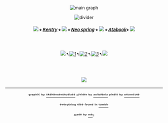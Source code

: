 <div align="center">


![main graph](https://64.media.tumblr.com/40c0862d4d852a193402ad0032598be3/fd2cf237f3660e90-0e/s1280x1920/3cb4baa3eb453aedc1cf1d48a73650c8eb71d7e2.gifv)

![divider](https://64.media.tumblr.com/172deb5872ced0e59fed82a82f34ec0a/962596485191520a-5f/s2048x3072/bcf4c49eb5f87c6f2191cafc9075b30aa50db98c.pnj)


#### ![](https://64.media.tumblr.com/06540445b2cd7256466560ec12ddcda9/d072aa7bfa55c889-dd/s75x75_c1/5821a1e9a1932521536d66946f897356d0045e28.gifv) ⭑ [𝘙𝘦𝘯𝘵𝘳𝘺](https://rentry.co/FurinaTheFountain) ⭑  ![](https://64.media.tumblr.com/618eae7425661f454ac90f5dec605eca/d072aa7bfa55c889-e1/s75x75_c1/5dc72bbbd3edaed13dd824ee2f4029238ac144bf.gifv) ⭑ [𝘕𝘦𝘰 𝘴𝘱𝘳𝘪𝘯𝘨](https://neospring.org/@furinathefountain) ⭑  ![](https://64.media.tumblr.com/06540445b2cd7256466560ec12ddcda9/d072aa7bfa55c889-dd/s75x75_c1/5821a1e9a1932521536d66946f897356d0045e28.gifv) ⭑ [𝘈𝘵𝘢𝘣𝘰𝘰𝘬](https://furinathefountain.atabook.org/)⭑ ![](https://64.media.tumblr.com/618eae7425661f454ac90f5dec605eca/d072aa7bfa55c889-e1/s75x75_c1/5dc72bbbd3edaed13dd824ee2f4029238ac144bf.gifv)



ㅤ

###### ![](https://64.media.tumblr.com/fb3d8f463dccd57d194b9947a014d6c7/d072aa7bfa55c889-3c/s75x75_c1/5947d5859092f0b248994344e9f6958695fbfc4b.gifv)➷[![1](https://64.media.tumblr.com/63da2be9792f54be1a7cc71e47818bd0/828870b2d99689c2-b1/s75x75_c1/72514a3f363f3701c3bb830c89ce5d3a555aa3cf.pnj)](https://rentry.co/linkrose)➷[![2](https://64.media.tumblr.com/e15cdc53fe9810a04873f876f09a57e9/828870b2d99689c2-db/s75x75_c1/703fb8a8389c30b88b84ce08b67049e8891c9c70.pnj)](https://rentry.co/Rose1kins)➷[![3](https://64.media.tumblr.com/022a22573d89c8013404b4fcb91ab53f/828870b2d99689c2-53/s75x75_c1/dfaa245137fc6a286a52aad01fdd3d65574bdda9.pnj)](https://rentry.co/byiInts)➷![](https://64.media.tumblr.com/f256f49b8b6f3ee6342e1ee7a3cc9889/d072aa7bfa55c889-5a/s75x75_c1/3bd1a2b3f2d8f620df17003721172d8a1e486ed1.gifv)

ㅤ


ㅤ
[![](https://64.media.tumblr.com/a317a413b994e3c4a01aff8bf072caae/fd2cf237f3660e90-53/s100x200/79445e3eb9178815958b4f88bbd540fb19a67a82.gifv)](https://github.com/Th3Kxka) ㅤ


---

ᵍʳᵃᵖʰⁱᶜ ᵇʸ [ˢᵏᵉˡᵉᵗᵒⁿᵉⁿᵗʰᵘˢⁱᵃˢˢ](https://www.tumblr.com/skeletonenthusiass) ᴰⁱᵛⁱᵈᵉʳ ᵇʸ [ᵃⁿⁱᵗᵃˡᵉⁿⁱᵃ](https://www.tumblr.com/anitalenia) ᵖⁱˣᵉˡˢ ᵇʸ [ⁿᵉᵘʳᵒᶜᵘᵗᵉ](https://www.tumblr.com/neurocute)

ᵉᵛᵉʳʸᵗʰⁱⁿᵍ ᵉˡˢᵉ ᶠᵒᵘⁿᵈ ⁱⁿ  [ᵗᵘᵐᵇˡʳ](https://www.tumblr.com)

ᴹᵃᵈᵉ ᵇʸ [ᵐᵉ](https://github.com/FurinaTheFountain)ᵎᵎ
